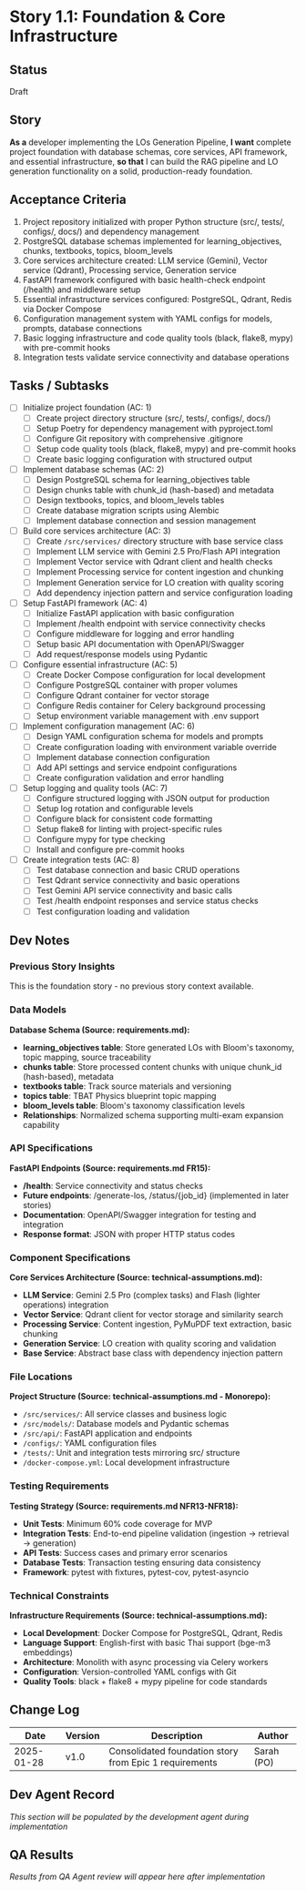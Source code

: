 # Story 1.1: Foundation & Core Infrastructure

## Status
Draft

## Story
**As a** developer implementing the LOs Generation Pipeline,
**I want** complete project foundation with database schemas, core services, API framework, and essential infrastructure,
**so that** I can build the RAG pipeline and LO generation functionality on a solid, production-ready foundation.

## Acceptance Criteria
1. Project repository initialized with proper Python structure (src/, tests/, configs/, docs/) and dependency management
2. PostgreSQL database schemas implemented for learning_objectives, chunks, textbooks, topics, bloom_levels
3. Core services architecture created: LLM service (Gemini), Vector service (Qdrant), Processing service, Generation service
4. FastAPI framework configured with basic health-check endpoint (/health) and middleware setup
5. Essential infrastructure services configured: PostgreSQL, Qdrant, Redis via Docker Compose
6. Configuration management system with YAML configs for models, prompts, database connections
7. Basic logging infrastructure and code quality tools (black, flake8, mypy) with pre-commit hooks
8. Integration tests validate service connectivity and database operations

## Tasks / Subtasks
- [ ] Initialize project foundation (AC: 1)
  - [ ] Create project directory structure (src/, tests/, configs/, docs/)
  - [ ] Setup Poetry for dependency management with pyproject.toml
  - [ ] Configure Git repository with comprehensive .gitignore
  - [ ] Setup code quality tools (black, flake8, mypy) and pre-commit hooks
  - [ ] Create basic logging configuration with structured output

- [ ] Implement database schemas (AC: 2)
  - [ ] Design PostgreSQL schema for learning_objectives table
  - [ ] Design chunks table with chunk_id (hash-based) and metadata
  - [ ] Design textbooks, topics, and bloom_levels tables
  - [ ] Create database migration scripts using Alembic
  - [ ] Implement database connection and session management

- [ ] Build core services architecture (AC: 3)
  - [ ] Create `/src/services/` directory structure with base service class
  - [ ] Implement LLM service with Gemini 2.5 Pro/Flash API integration
  - [ ] Implement Vector service with Qdrant client and health checks
  - [ ] Implement Processing service for content ingestion and chunking
  - [ ] Implement Generation service for LO creation with quality scoring
  - [ ] Add dependency injection pattern and service configuration loading

- [ ] Setup FastAPI framework (AC: 4)
  - [ ] Initialize FastAPI application with basic configuration
  - [ ] Implement /health endpoint with service connectivity checks
  - [ ] Configure middleware for logging and error handling
  - [ ] Setup basic API documentation with OpenAPI/Swagger
  - [ ] Add request/response models using Pydantic

- [ ] Configure essential infrastructure (AC: 5)
  - [ ] Create Docker Compose configuration for local development
  - [ ] Configure PostgreSQL container with proper volumes
  - [ ] Configure Qdrant container for vector storage
  - [ ] Configure Redis container for Celery background processing
  - [ ] Setup environment variable management with .env support

- [ ] Implement configuration management (AC: 6)
  - [ ] Design YAML configuration schema for models and prompts
  - [ ] Create configuration loading with environment variable override
  - [ ] Implement database connection configuration
  - [ ] Add API settings and service endpoint configurations
  - [ ] Create configuration validation and error handling

- [ ] Setup logging and quality tools (AC: 7)
  - [ ] Configure structured logging with JSON output for production
  - [ ] Setup log rotation and configurable levels
  - [ ] Configure black for consistent code formatting
  - [ ] Setup flake8 for linting with project-specific rules
  - [ ] Configure mypy for type checking
  - [ ] Install and configure pre-commit hooks

- [ ] Create integration tests (AC: 8)
  - [ ] Test database connection and basic CRUD operations
  - [ ] Test Qdrant service connectivity and basic operations
  - [ ] Test Gemini API service connectivity and basic calls
  - [ ] Test /health endpoint responses and service status checks
  - [ ] Test configuration loading and validation

## Dev Notes

### Previous Story Insights
This is the foundation story - no previous story context available.

### Data Models
**Database Schema (Source: requirements.md):**
- **learning_objectives table**: Store generated LOs with Bloom's taxonomy, topic mapping, source traceability
- **chunks table**: Store processed content chunks with unique chunk_id (hash-based), metadata
- **textbooks table**: Track source materials and versioning
- **topics table**: TBAT Physics blueprint topic mapping
- **bloom_levels table**: Bloom's taxonomy classification levels
- **Relationships**: Normalized schema supporting multi-exam expansion capability

### API Specifications
**FastAPI Endpoints (Source: requirements.md FR15):**
- **/health**: Service connectivity and status checks
- **Future endpoints**: /generate-los, /status/{job_id} (implemented in later stories)
- **Documentation**: OpenAPI/Swagger integration for testing and integration
- **Response format**: JSON with proper HTTP status codes

### Component Specifications
**Core Services Architecture (Source: technical-assumptions.md):**
- **LLM Service**: Gemini 2.5 Pro (complex tasks) and Flash (lighter operations) integration
- **Vector Service**: Qdrant client for vector storage and similarity search
- **Processing Service**: Content ingestion, PyMuPDF text extraction, basic chunking
- **Generation Service**: LO creation with quality scoring and validation
- **Base Service**: Abstract base class with dependency injection pattern

### File Locations
**Project Structure (Source: technical-assumptions.md - Monorepo):**
- `/src/services/`: All service classes and business logic
- `/src/models/`: Database models and Pydantic schemas  
- `/src/api/`: FastAPI application and endpoints
- `/configs/`: YAML configuration files
- `/tests/`: Unit and integration tests mirroring src/ structure
- `/docker-compose.yml`: Local development infrastructure

### Testing Requirements
**Testing Strategy (Source: requirements.md NFR13-NFR18):**
- **Unit Tests**: Minimum 60% code coverage for MVP
- **Integration Tests**: End-to-end pipeline validation (ingestion → retrieval → generation)
- **API Tests**: Success cases and primary error scenarios
- **Database Tests**: Transaction testing ensuring data consistency
- **Framework**: pytest with fixtures, pytest-cov, pytest-asyncio

### Technical Constraints
**Infrastructure Requirements (Source: technical-assumptions.md):**
- **Local Development**: Docker Compose for PostgreSQL, Qdrant, Redis
- **Language Support**: English-first with basic Thai support (bge-m3 embeddings)
- **Architecture**: Monolith with async processing via Celery workers
- **Configuration**: Version-controlled YAML configs with Git
- **Quality Tools**: black + flake8 + mypy pipeline for code standards

## Change Log
| Date | Version | Description | Author |
|------|---------|-------------|--------|
| 2025-01-28 | v1.0 | Consolidated foundation story from Epic 1 requirements | Sarah (PO) |

## Dev Agent Record
*This section will be populated by the development agent during implementation*

## QA Results
*Results from QA Agent review will appear here after implementation*